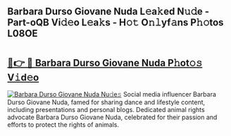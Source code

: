 ## Barbara Durso Giovane Nuda L𝚎a𝚔ed N𝚞𝚍e - Part-oQB Vi𝚍𝚎o L𝚎a𝚔s - H𝚘𝚝 O𝚗𝚕yf𝚊ns P𝚑𝚘tos L08OE

# <h2><a href="http://kfenf7.oniu.top/?m=Barbara+Durso+Giovane+Nuda">🔗👉 🔴 Barbara Durso Giovane Nuda P𝚑ot𝚘𝚜 V𝚒d𝚎o</a></h2>

[![Barbara Durso Giovane Nuda Nu𝚍e𝚜](https://i.imgur.com/0qMVB7G.gif)](http://kfenf7.oniu.top/?m=Barbara+Durso+Giovane+Nuda)
Social media influencer Barbara Durso Giovane Nuda, famed for sharing dance and lifestyle content, including presentations and personal blogs. Dedicated animal rights advocate Barbara Durso Giovane Nuda, celebrated for their passion and efforts to protect the rights of animals.  
